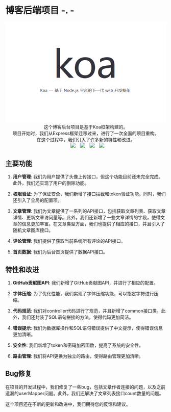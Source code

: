 # 博客后端项目 -. -
<p align="center">
   <img src="https://github.com/lzyszds/bokeadminkoa/blob/master/mdfiles/koaLogo.png?raw=true">
   <br>这个博客后台项目是基于Koa框架构建的。
   <br>项目开始时，我们从Express框架迁移过来，进行了一次全面的项目重构。
   <br>在这个过程中，我们引入了许多新的特性和改进。
   <br>
   <img style="margin-left:10px" src="https://img.shields.io/badge/node-20.x-brightgreen.svg">
   <img style="margin-left:10px" src="https://img.shields.io/badge/Mysql-5.x-brightgreen" >
   <img style="margin-left:10px" src="https://img.shields.io/badge/Koa-2.x-blue" >
   <img style="margin-left:10px" src="https://img.shields.io/badge/TypeScript-5.x-yellow">
</p>

## 主要功能

1. **用户管理**: 我们为用户提供了头像上传接口，但这个功能目前还未完全完成。此外，我们还实现了用户的删除功能。

2. **权限验证**: 为了保证安全，我们新增了接口拦截和token验证功能。同时，我们还引入了全局的配置项。

3. **文章管理**:
   我们为文章提供了一系列的API接口，包括获取文章列表、获取文章详情、更新文章访问量等。此外，我们还新增了一些文章详情的字段，使得文章的信息更加丰富。在文章类型方面，我们也提供了相应的接口，并且引入了随机文章图库接口。

4. **评论管理**: 我们提供了获取当前系统所有评论的API接口。

5. **首页数据**: 我们为后台首页提供了数据API接口。

## 特性和改进

1. **GitHub贡献图API**: 我们新增了GitHub贡献图API，并进行了相应的配置。

2. **字体压缩**: 为了优化性能，我们实现了字体压缩功能，可以指定字符进行压缩。

3. **代码规范**: 我们对controller代码进行了规范，并且新增了common接口类。此外，我们还封装了SQL语句拼接的方法，使得代码更加简洁。

4. **错误提示**: 我们为数据库操作和SQL语句错误提供了中文提示，使得错误信息更加清晰。

5. **安全性**: 我们新增了token和密码加密函数，提高了系统的安全性。

6. **路由管理**: 我们将API更换为独立的路由，使得路由管理更加清晰。

## Bug修复

在项目的开发过程中，我们修复了一些bug，包括文章作者连接的问题，以及之前遗漏的userMapper问题。此外，我们还解决了文章列表接口count数量的问题。

这个项目还在不断的更新和改进中，我们期待您的反馈和建议。
